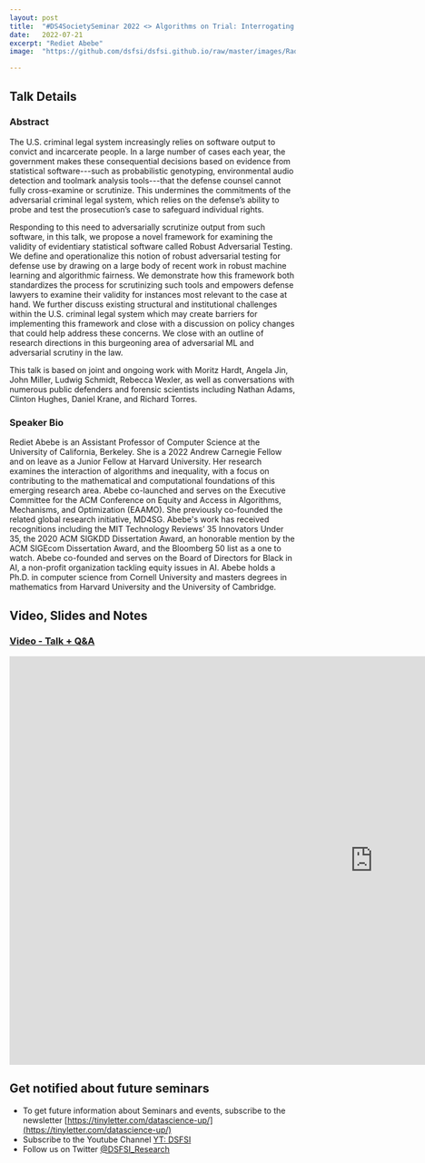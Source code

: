 ```yaml
---
layout: post
title:  "#DS4SocietySeminar 2022 <> Algorithms on Trial: Interrogating Evidentiary Statistical Software"
date:   2022-07-21
excerpt: "Rediet Abebe"
image:  "https://github.com/dsfsi/dsfsi.github.io/raw/master/images/Radiet_Abebe_seminar.PNG"

---
```


## Talk Details
### Abstract
The U.S. criminal legal system increasingly relies on software output to convict and incarcerate people. In a large number of cases each year, the government makes these consequential decisions based on evidence from statistical software---such as probabilistic genotyping, environmental audio detection and toolmark analysis tools---that the defense counsel cannot fully cross-examine or scrutinize. This undermines the commitments of the adversarial criminal legal system, which relies on the defense’s ability to probe and test the prosecution’s case to safeguard individual rights.
 
Responding to this need to adversarially scrutinize output from such software, in this talk, we propose a novel framework for examining the validity of evidentiary statistical software called Robust Adversarial Testing. We define and operationalize this notion of robust adversarial testing for defense use by drawing on a large body of recent work in robust machine learning and algorithmic fairness. We demonstrate how this framework both standardizes the process for scrutinizing such tools and empowers defense lawyers to examine their validity for instances most relevant to the case at hand. We further discuss existing structural and institutional challenges within the U.S. criminal legal system which may create barriers for implementing this framework and close with a discussion on policy changes that could help address these concerns. We close with an outline of research directions in this burgeoning area of adversarial ML and adversarial scrutiny in the law.

This talk is based on joint and ongoing work with Moritz Hardt, Angela Jin, John Miller, Ludwig Schmidt, Rebecca Wexler, as well as conversations with numerous public defenders and forensic scientists including Nathan Adams, Clinton Hughes, Daniel Krane, and Richard Torres.

### Speaker Bio
Rediet Abebe is an Assistant Professor of Computer Science at the University of California, Berkeley. She is a 2022 Andrew Carnegie Fellow and on leave as a Junior Fellow at Harvard University. Her research examines the interaction of algorithms and inequality, with a focus on contributing to the mathematical and computational foundations of this emerging research area. Abebe co-launched and serves on the Executive Committee for the ACM Conference on Equity and Access in Algorithms, Mechanisms, and Optimization (EAAMO). She previously co-founded the related global research initiative, MD4SG. Abebe's work has received recognitions including the MIT Technology Reviews’ 35 Innovators Under 35, the 2020 ACM SIGKDD Dissertation Award, an honorable mention by the ACM SIGEcom Dissertation Award, and the Bloomberg 50 list as a one to watch. Abebe co-founded and serves on the Board of Directors for Black in AI, a non-profit organization tackling equity issues in AI. Abebe holds a Ph.D. in computer science from Cornell University and masters degrees in mathematics from Harvard University and the University of Cambridge.


## Video, Slides and Notes

### [Video - Talk + Q&A](https://youtu.be/uka4wGvbwK4)
<iframe width="1280" height="720" src="https://www.youtube.com/embed/uka4wGvbwK4" title="DSFSI Seminar 2022: Rediet Abebe-Algorithms on Trial: Interrogating Evidentiary Statistical Software" frameborder="0" allow="accelerometer; autoplay; clipboard-write; encrypted-media; gyroscope; picture-in-picture" allowfullscreen></iframe>

## Get notified about future seminars

* To get future information about Seminars and events, subscribe to the newsletter [https://tinyletter.com/datascience-up/](https://tinyletter.com/datascience-up/)
* Subscribe to the Youtube Channel [YT: DSFSI](https://www.youtube.com/channel/UCuRj9LMcG-YFiT4eBt93DAg)
* Follow us on Twitter [@DSFSI_Research](https://twitter.com/DSFSI_Research)
